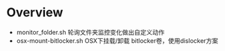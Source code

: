 # Overview

* monitor_folder.sh	轮询文件夹监控变化做出自定义动作
* osx-mount-bitlocker.sh OSX下挂载/卸载 bitlocker卷，使用dislocker方案